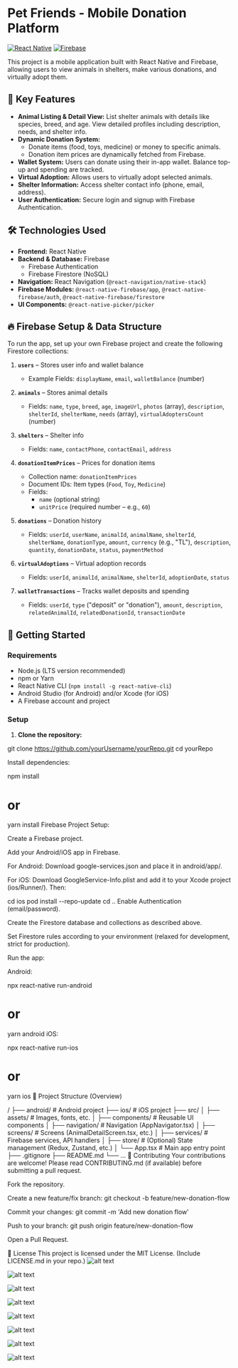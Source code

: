 # Pet Friends - Mobile Donation Platform

[![React Native](https://img.shields.io/badge/React%20Native-0.60%2B-61DAFB?logo=react&logoColor=white)](https://reactnative.dev/)
[![Firebase](https://img.shields.io/badge/Firebase-Firestore%20%26%20Auth-FFCA28?logo=firebase&logoColor=black)](https://firebase.google.com/)

This project is a mobile application built with React Native and Firebase, allowing users to view animals in shelters, make various donations, and virtually adopt them.

## 🐾 Key Features

* **Animal Listing & Detail View:** List shelter animals with details like species, breed, and age. View detailed profiles including description, needs, and shelter info.
* **Dynamic Donation System:**
  * Donate items (food, toys, medicine) or money to specific animals.
  * Donation item prices are dynamically fetched from Firebase.
* **Wallet System:** Users can donate using their in-app wallet. Balance top-up and spending are tracked.
* **Virtual Adoption:** Allows users to virtually adopt selected animals.
* **Shelter Information:** Access shelter contact info (phone, email, address).
* **User Authentication:** Secure login and signup with Firebase Authentication.

## 🛠️ Technologies Used

* **Frontend:** React Native
* **Backend & Database:** Firebase
  * Firebase Authentication
  * Firebase Firestore (NoSQL)
* **Navigation:** React Navigation (`@react-navigation/native-stack`)
* **Firebase Modules:** `@react-native-firebase/app`, `@react-native-firebase/auth`, `@react-native-firebase/firestore`
* **UI Components:** `@react-native-picker/picker`

## 🔥 Firebase Setup & Data Structure

To run the app, set up your own Firebase project and create the following Firestore collections:

1. **`users`** – Stores user info and wallet balance
   * Example Fields: `displayName`, `email`, `walletBalance` (number)

2. **`animals`** – Stores animal details
   * Fields: `name`, `type`, `breed`, `age`, `imageUrl`, `photos` (array), `description`, `shelterId`, `shelterName`, `needs` (array), `virtualAdoptersCount` (number)

3. **`shelters`** – Shelter info
   * Fields: `name`, `contactPhone`, `contactEmail`, `address`

4. **`donationItemPrices`** – Prices for donation items
   * Collection name: `donationItemPrices`
   * Document IDs: Item types (`Food`, `Toy`, `Medicine`)
   * Fields:
     * `name` (optional string)
     * `unitPrice` (required number – e.g., `60`)

5. **`donations`** – Donation history
   * Fields: `userId`, `userName`, `animalId`, `animalName`, `shelterId`, `shelterName`, `donationType`, `amount`, `currency` (e.g., "TL"), `description`, `quantity`, `donationDate`, `status`, `paymentMethod`

6. **`virtualAdoptions`** – Virtual adoption records
   * Fields: `userId`, `animalId`, `animalName`, `shelterId`, `adoptionDate`, `status`

7. **`walletTransactions`** – Tracks wallet deposits and spending
   * Fields: `userId`, `type` ("deposit" or "donation"), `amount`, `description`, `relatedAnimalId`, `relatedDonationId`, `transactionDate`

## 🚀 Getting Started

### Requirements

* Node.js (LTS version recommended)
* npm or Yarn
* React Native CLI (`npm install -g react-native-cli`)
* Android Studio (for Android) and/or Xcode (for iOS)
* A Firebase account and project

### Setup

1. **Clone the repository:**


git clone https://github.com/yourUsername/yourRepo.git
cd yourRepo

Install dependencies:

npm install
# or
yarn install
Firebase Project Setup:

Create a Firebase project.

Add your Android/iOS app in Firebase.

For Android: Download google-services.json and place it in android/app/.

For iOS: Download GoogleService-Info.plist and add it to your Xcode project (ios/Runner/). Then:


cd ios
pod install --repo-update
cd ..
Enable Authentication (email/password).

Create the Firestore database and collections as described above.

Set Firestore rules according to your environment (relaxed for development, strict for production).

Run the app:

Android:


npx react-native run-android
# or
yarn android
iOS:

npx react-native run-ios
# or
yarn ios
📂 Project Structure (Overview)

/
├── android/                # Android project
├── ios/                    # iOS project
├── src/
│   ├── assets/             # Images, fonts, etc.
│   ├── components/         # Reusable UI components
│   ├── navigation/         # Navigation (AppNavigator.tsx)
│   ├── screens/            # Screens (AnimalDetailScreen.tsx, etc.)
│   ├── services/           # Firebase services, API handlers
│   ├── store/              # (Optional) State management (Redux, Zustand, etc.)
│   └── App.tsx             # Main app entry point
├── .gitignore
├── README.md
└── ...
🤝 Contributing
Your contributions are welcome! Please read CONTRIBUTING.md (if available) before submitting a pull request.

Fork the repository.

Create a new feature/fix branch: git checkout -b feature/new-donation-flow

Commit your changes: git commit -m 'Add new donation flow'

Push to your branch: git push origin feature/new-donation-flow

Open a Pull Request.

📜 License
This project is licensed under the MIT License. (Include LICENSE.md in your repo.)
![alt text](image.png)

![alt text](image-1.png)

![alt text](image-2.png)

![alt text](image-3.png)

![alt text](image-4.png)

![alt text](image-5.png)

![alt text](image-6.png)

![alt text](image-7.png)